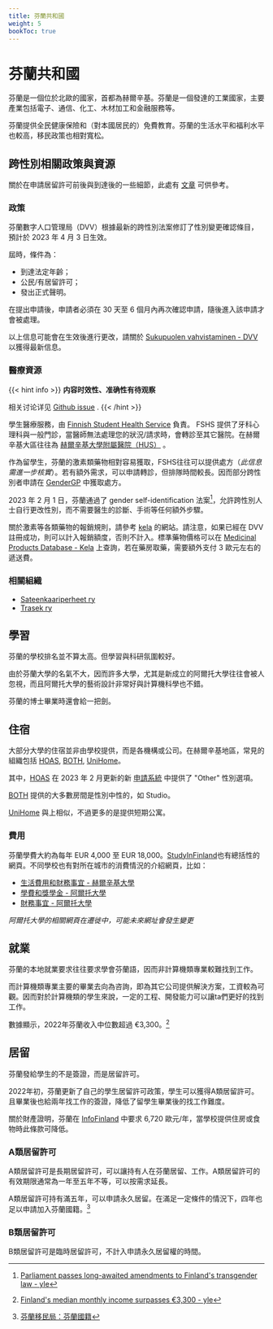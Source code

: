 ```yaml
---
title: 芬蘭共和國
weight: 5
bookToc: true
---
```


# 芬蘭共和國

芬蘭是一個位於北歐的國家，首都為赫爾辛基。芬蘭是一個發達的工業國家，主要產業包括電子、通信、化工、木材加工和金融服務等。

芬蘭提供全民健康保險和（對本國居民的）免費教育。芬蘭的生活水平和福利水平也較高，移民政策也相對寬松。

## 跨性別相關政策與資源

關於在申請居留許可前後與到達後的一些細節，此處有 [文章](https://verbose.linzh.me/posts/2023-start-at-finland/) 可供參考。

### 政策

芬蘭數字人口管理局（DVV）根據最新的跨性別法案修訂了性別變更確認條目，預計於 2023 年 4 月 3 日生效。

屆時，條件為：

- 到達法定年齡；
- 公民/有居留許可；
- 發出正式聲明。

在提出申請後，申請者必須在 30 天至 6 個月內再次確認申請，隨後進入該申請才會被處理。

以上信息可能會在生效後進行更改，請關於 [Sukupuolen vahvistaminen - DVV](https://dvv.fi/sukupuolen-vahvistaminen) 以獲得最新信息。

### 醫療資源


{{< hint info >}}
**内容时效性、准确性有待观察**

相关讨论详见 [Github issue](https://github.com/Linzh7/TransAcademicUniGuide/issues/2) .
{{< /hint >}}

學生醫療服務，由 [Finnish Student Health Service](https://www.yths.fi/en/frontpage/) 負責。 FSHS 提供了牙科心理科與一般門診，當醫師無法處理您的狀況/請求時，會轉診至其它醫院。在赫爾辛基大區往往為 [赫爾辛基大學附屬醫院（HUS）](https://www.hus.fi/en) 。

作為留學生，芬蘭的激素類藥物相對容易獲取，FSHS往往可以提供處方（*此信息需進一步核實*）。若有額外需求，可以申請轉診，但排隊時間較長。因而部分跨性別者申請在 [GenderGP](../#gendergp) 中獲取處方。

2023 年 2 月 1 日，芬蘭通過了 gender self-identification 法案[^3]，允許跨性別人士自行更改性別，而不需要醫生的診斷、手術等任何額外步驟。

關於激素等各類藥物的報銷規則，請參考 [kela](https://www.kela.fi/medicine-expenses) 的網站。請注意，如果已經在 DVV 註冊成功，則可以計入報銷額度，否則不計入。標準藥物價格可以在 [Medicinal Products Database - Kela](https://asiointi.kela.fi/laakekys_app/LaakekysApplication?kieli=en) 上查詢，若在藥房取藥，需要額外支付 3 歐元左右的遞送費。

### 相關組織

- [Sateenkaariperheet ry](https://sateenkaariperheet.fi/)
- [Trasek ry](https://trasek.fi/)

## 學習

芬蘭的學校排名並不算太高。但學習與科研氛圍較好。

由於芬蘭大學的名氣不大，因而許多大學，尤其是新成立的阿爾托大學往往會被人忽視，而且阿爾托大學的藝術設計非常好與計算機科學也不錯。

芬蘭的博士畢業時還會給一把劍。

## 住宿

大部分大學的住宿並非由學校提供，而是各機構或公司。在赫爾辛基地區，常見的組織包括 [HOAS](https://www.hoas.fi/en/), [BOTH](https://bothxhome.fi/en/), [UniHome](https://unihome.fi/en/home)。

其中，[HOAS](https://www.hoas.fi/en/) 在 2023 年 2 月更新的新 [申請系統](https://application.hoas.fi/) 中提供了 "Other" 性別選項。

[BOTH](https://bothxhome.fi/en/) 提供的大多數房間是性別中性的，如 Studio。

[UniHome](https://unihome.fi/en/home) 與上相似，不過更多的是提供短期公寓。

### 費用

芬蘭學費大約為每年 EUR 4,000 至 EUR 18,000。[StudyInFinland](https://www.studyinfinland.fi/admissions/fees-and-costs)也有總括性的網頁。不同學校也有對所在城市的消費情況的介紹網頁，比如：
- [生活費用和財務事宜 - 赫爾辛基大學](https://www.helsinki.fi/en/admissions-and-education/international-students/student-life-helsinki/cost-living-and-financial-matters)
- [學費和獎學金 - 阿爾托大學](https://into.aalto.fi/display/enopisk/Tuition+fees+and+scholarships)
- [財務事宜 - 阿爾托大學](https://into.aalto.fi/display/enopisk/Financial+matters)

*阿爾托大學的相關網頁在遷徙中，可能未來網址會發生變更*


## 就業

芬蘭的本地就業要求往往要求學會芬蘭語，因而非計算機類專業較難找到工作。

而計算機類專業主要的畢業去向為咨詢，即為其它公司提供解決方案，工資較為可觀。因而對於計算機類的學生來說，一定的工程、開發能力可以讓ta們更好的找到工作。

數據顯示，2022年芬蘭收入中位數超過 €3,300。[^2]

## 居留

芬蘭發給學生的不是簽證，而是居留許可。

2022年初，芬蘭更新了自己的學生居留許可政策，學生可以獲得A類居留許可。且畢業後也給兩年找工作的簽證，降低了留學生畢業後的找工作難度。

關於財產證明，芬蘭在 [InfoFinland](https://www.infofinland.fi/zh/moving-to-finland/non-eu-citizens/study-in-finland) 中要求 6,720 歐元/年，當學校提供住房或食物時此條款可降低。

### A類居留許可

A類居留許可是長期居留許可，可以讓持有人在芬蘭居留、工作。A類居留許可的有效期限通常為一年至五年不等，可以按需求延長。

A類居留許可持有滿五年，可以申請永久居留。在滿足一定條件的情況下，四年也足以申請加入芬蘭國籍。[^1]

### B類居留許可

B類居留許可是臨時居留許可，不計入申請永久居留權的時間。


[^1]: [芬蘭移民局：芬蘭國籍](https://migri.fi/en/faq-finnish-citizenship)
[^2]: [Finland's median monthly income surpasses €3,300 - yle](https://yle.fi/a/3-12647702)
[^3]: [Parliament passes long-awaited amendments to Finland's transgender law - yle](https://yle.fi/a/74-20015866)